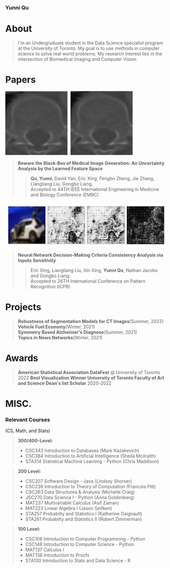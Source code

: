 ### Yunni Qu

# About
> I'm an Undergraduate student in the Data Science specialist program at the University of Toronto. My goal is to use methods in computer science to solve real world problems. My research interest lies in the intersection of Biomedical Imaging and Computer Vision.

# Papers
<img src="LDCT.png" alt="drawing" width="400" height="200"/>

>**Beware the Black-Box of Medical Image Generation: An Uncertainty Analysis by the Learned Feature Space**  
>>**Qu, Yunni**, David Yan, Eric Xing, Fengbo Zheng, Jie Zhang, Liangliang Liu, Gongbo Liang.  
>Accepted to 44TH IEEE International Engineering in Medicine and Biology Conference (EMBC) 

<img src="patter_rec.png" alt="drawing" width="600"/>

>**Neural Network Decision-Making Criteria Consistency Analysis via Inputs Sensitivity**  
>>Eric Xing, Liangliang Liu, Xin Xing, **Yunni Qu**, Nathan Jacobs and Gongbo Liang.  
>Accepted to 26TH International Conference on Pattern Recognition (ICPR)


# Projects
>**Robustness of Segmentation Models for CT Images**(Summer, 2022)  
>**Vehicle Fuel Economy**(Winter, 2021)  
>**Symmetry Based Alzheimer's Diagnose**(Summer, 2021)  
>**Topics in News Networks**(Winter, 2021)  





# Awards
>**American Statistical Association DataFest** @ University of Toronto 2022  **Best Visualization Winner** 
>**University of Toronto Faculty of Art and Science Dean's list Scholar** 2020-2022

# MISC.
### Relevant Courses
(CS, Math, and Stats)
>**300/400-Level:**
>
> - CSC343 Introduction to Databases (Mark Kazakevich)
> - CSC384 Introduction to Artificial Intelligence (Sheila Mcilraith)
> - STA314 Statistical Machine Learning - Python (Chris Maddison)

>**200 Level:**
>
> - CSC207 Software Design - Java (Lindsey Shorser)
> - CSC236 Introduction to Theory of Computation (Francois Pitt)
> - CSC263 Data Structures & Analysis (Michelle Craig)
> - JSC270 Data Science I - Python (Anna Goldenberg)
> - MAT237 Multivariable Calculus (Asif Zaman)
> - MAT223 Linear Algebra I (Jason Seifken)
> - STA257 Probabilty and Statistics I (Katherine Daignault)
> - STA261 Probabilty and Statistics II (Robert Zimmerman)

>**100 Level:**
>
> - CSC108 Introduction to Computer Programming - Python
> - CSC148 Introduction to Computer Science - Python
> - MAT137 Calculus I
> - MAT138 Introduction to Proofs
> - STA130 Introduction to Stats and Data Science - R


